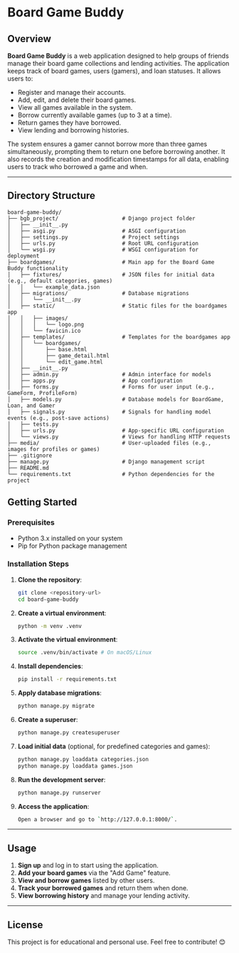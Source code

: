 # Board Game Buddy

## Overview

**Board Game Buddy** is a web application designed to help groups of friends manage their board game collections and lending activities. The application keeps track of board games, users (gamers), and loan statuses. It allows users to:

- Register and manage their accounts.
- Add, edit, and delete their board games.
- View all games available in the system.
- Borrow currently available games (up to 3 at a time).
- Return games they have borrowed.
- View lending and borrowing histories.

The system ensures a gamer cannot borrow more than three games simultaneously, prompting them to return one before borrowing another. It also records the creation and modification timestamps for all data, enabling users to track who borrowed a game and when.

---

## Directory Structure

```
board-game-buddy/
├── bgb_project/                    # Django project folder
│   ├── __init__.py
│   ├── asgi.py                     # ASGI configuration
│   ├── settings.py                 # Project settings
│   ├── urls.py                     # Root URL configuration
│   └── wsgi.py                     # WSGI configuration for deployment
├── boardgames/                     # Main app for the Board Game Buddy functionality
│   ├── fixtures/                   # JSON files for initial data (e.g., default categories, games)
│   │   └── example_data.json
│   ├── migrations/                 # Database migrations
│   │   └── __init__.py
│   ├── static/                     # Static files for the boardgames app
│   │   ├── images/
│   │   │   └── logo.png
│   │   └── favicin.ico
│   ├── templates/                  # Templates for the boardgames app
│   │   └── boardgames/
│   │       ├── base.html
│   │       ├── game_detail.html
│   │       └── edit_game.html
│   ├── __init__.py
│   ├── admin.py                    # Admin interface for models
│   ├── apps.py                     # App configuration
│   ├── forms.py                    # Forms for user input (e.g., GameForm, ProfileForm)
│   ├── models.py                   # Database models for BoardGame, Loan, and Gamer
│   ├── signals.py                  # Signals for handling model events (e.g., post-save actions)
│   ├── tests.py
│   ├── urls.py                     # App-specific URL configuration
│   └── views.py                    # Views for handling HTTP requests
├── media/                          # User-uploaded files (e.g., images for profiles or games)
├── .gitignore
├── manage.py                       # Django management script
├── README.md
└── requirements.txt                # Python dependencies for the project
```

## Getting Started

### Prerequisites

- Python 3.x installed on your system
- Pip for Python package management

### Installation Steps

1. **Clone the repository**:

   ```bash
   git clone <repository-url>
   cd board-game-buddy
   ```

2. **Create a virtual environment**:

   ```bash
   python -m venv .venv
   ```

3. **Activate the virtual environment**:

   ```bash
   source .venv/bin/activate # On macOS/Linux
   ```

4. **Install dependencies**:

   ```bash
   pip install -r requirements.txt
   ```

5. **Apply database migrations**:

   ```bash
   python manage.py migrate
   ```

6. **Create a superuser**:

   ```bash
   python manage.py createsuperuser
   ```

7. **Load initial data** (optional, for predefined categories and games):

   ```bash
   python manage.py loaddata categories.json
   python manage.py loaddata games.json
   ```

8. **Run the development server**:

   ```bash
   python manage.py runserver
   ```

9. **Access the application**:

   ```bash
   Open a browser and go to `http://127.0.0.1:8000/`.
   ```

---

## Usage

1. **Sign up** and log in to start using the application.
2. **Add your board games** via the "Add Game" feature.
3. **View and borrow games** listed by other users.
4. **Track your borrowed games** and return them when done.
5. **View borrowing history** and manage your lending activity.

---

## License

This project is for educational and personal use. Feel free to contribute! 😊
